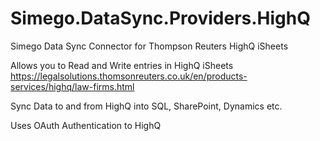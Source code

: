 # Simego.DataSync.Providers.HighQ

Simego Data Sync Connector for Thompson Reuters HighQ iSheets

Allows you to Read and Write entries in HighQ iSheets https://legalsolutions.thomsonreuters.co.uk/en/products-services/highq/law-firms.html

Sync Data to and from HighQ into SQL, SharePoint, Dynamics etc.

Uses OAuth Authentication to HighQ
